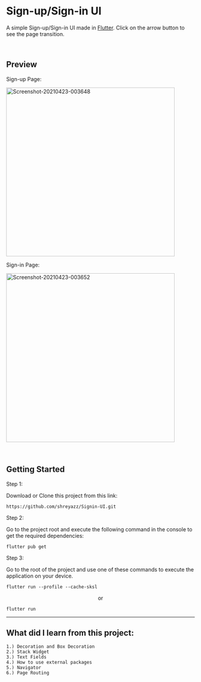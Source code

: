 # Sign-up/Sign-in UI

A simple Sign-up/Sign-in UI made in [Flutter](https://flutter.dev/).
Click on the arrow button to see the page transition.

<br>

## Preview



Sign-up Page:



<a href="https://ibb.co/5nt9QWj"><img height=450 src="https://i.ibb.co/dL1cN0p/Screenshot-20210423-003648.jpg" alt="Screenshot-20210423-003648" border="0"></a>




Sign-in Page:


<a href="https://ibb.co/HdQmR1d"><img  height=450 src="https://i.ibb.co/YZGvJYZ/Screenshot-20210423-003652.jpg" alt="Screenshot-20210423-003652" border="0"></a>



<br>

## Getting Started

Step 1:


Download or Clone this project from this link:


```cli
https://github.com/shreyazz/Signin-UI.git
```

Step 2:


Go to the project root and execute the following command in the console to get the required dependencies:
```cli
flutter pub get 
```

Step 3:


Go to the root of the project and use one of these commands to execute the application on your device.
```cli
flutter run --profile --cache-sksl
```

<p align="center"> or </p>

```cli
flutter run
```
<hr>


## What did I learn from this project:


```cli
1.) Decoration and Box Decoration
2.) Stack Widget
3.) Text Fields
4.) How to use external packages
5.) Navigator
6.) Page Routing
```
